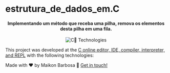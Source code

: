 # estrutura_de_dados_em.C
<h4 align="center">
  Implementando um método que receba uma pilha, remova os elementos desta pilha em uma fila.
</h4>
<p align="center">
  <img alt="C" src="/>

## :rocket: Technologies

This project was developed at the [C online editor, IDE, compiler, interpreter, and REPL](https://repl.it/languages/c) with the following technologies:



Made with ♥ by Maikon Barbosa :wave: [Get in touch!](https://www.linkedin.com/in/maikon-barbosa-946278150/)
